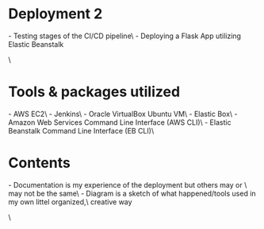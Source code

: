 # Deployment 2
<p> - Testing stages of the CI/CD pipeline\
    - Deploying a Flask App utilizing Elastic Beanstalk </p>\
    
# Tools & packages utilized
<p> - AWS EC2\
    - Jenkins\
    - Oracle VirtualBox Ubuntu VM\
    - Elastic Box\
    - Amazon Web Services Command Line Interface (AWS CLI)\
    - Elastic Beanstalk Command Line Interface (EB CLI)\
    
# Contents 
<p> - Documentation is my experience of the deployment but others may or \
may not be the same\
    - Diagram is a sketch of what happened/tools used in my own littel organized,\
    creative way </p>\
    
    
